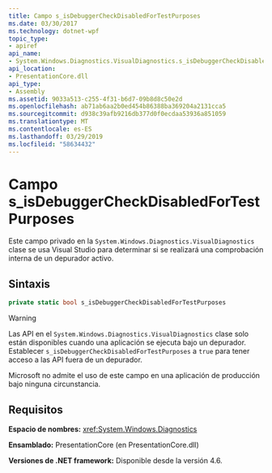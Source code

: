 ```yaml
---
title: Campo s_isDebuggerCheckDisabledForTestPurposes
ms.date: 03/30/2017
ms.technology: dotnet-wpf
topic_type:
- apiref
api_name:
- System.Windows.Diagnostics.VisualDiagnostics.s_isDebuggerCheckDisabledForTestPurposes
api_location:
- PresentationCore.dll
api_type:
- Assembly
ms.assetid: 9033a513-c255-4f31-b6d7-09b8d8c50e2d
ms.openlocfilehash: ab71ab6aa2b0ed454b86388ba369204a2131cca5
ms.sourcegitcommit: d938c39afb9216db377d0f0ecdaa53936a851059
ms.translationtype: MT
ms.contentlocale: es-ES
ms.lasthandoff: 03/29/2019
ms.locfileid: "58634432"
---
```

# <a name="sisdebuggercheckdisabledfortestpurposes-field"></a>Campo s_isDebuggerCheckDisabledForTestPurposes

Este campo privado en la `System.Windows.Diagnostics.VisualDiagnostics` clase se usa Visual Studio para determinar si se realizará una comprobación interna de un depurador activo.

## <a name="syntax"></a>Sintaxis

```csharp
private static bool s_isDebuggerCheckDisabledForTestPurposes
```

> [!WARNING]
> Las API en el `System.Windows.Diagnostics.VisualDiagnostics` clase solo están disponibles cuando una aplicación se ejecuta bajo un depurador. Establecer `s_isDebuggerCheckDisabledForTestPurposes` a `true` para tener acceso a las API fuera de un depurador.
>
> Microsoft no admite el uso de este campo en una aplicación de producción bajo ninguna circunstancia.

## <a name="requirements"></a>Requisitos

**Espacio de nombres:** <xref:System.Windows.Diagnostics>

**Ensamblado:** PresentationCore (en PresentationCore.dll)

**Versiones de .NET framework:** Disponible desde la versión 4.6.